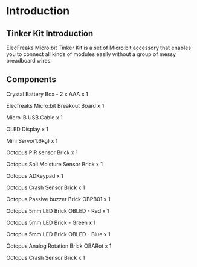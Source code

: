 # Introduction 

## Tinker Kit Introduction

ElecFreaks Micro:bit Tinker Kit is a set of Micro:bit accessory that enables you to connect all kinds of modules easily without a group of messy breadboard wires.

## Components

Crystal Battery Box - 2 x AAA	x 1

Elecfreaks Micro:bit Breakout Board	x 1

Micro-B USB Cable	x	1

OLED Display x	1

Mini Servo(1.6kg)	x	1

Octopus PIR sensor Brick	x	1

Octopus Soil Moisture Sensor Brick	x	1

Octopus ADKeypad	x	1

Octopus Crash Sensor Brick	x	1

Octopus Passive buzzer Brick OBPB01	x	1

Octopus 5mm LED Brick OBLED - Red	x	1

Octopus 5mm LED Brick - Green	x	1

Octopus 5mm LED Brick OBLED - Blue	x	1

Octopus Analog Rotation Brick OBARot	x	1

Octopus Crash Sensor Brick	x	1
